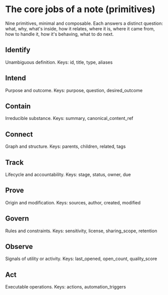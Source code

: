 # The core jobs of a note (primitives)

Nine primitives, minimal and composable. Each answers a distinct question: what, why, what's inside, how it relates, where it is, where it came from, how to handle it, how it's behaving, what to do next.

## Identify

Unambiguous definition.
Keys: id, title, type, aliases

## Intend

Purpose and outcome.
Keys: purpose, question, desired\_outcome

## Contain

Irreducible substance.
Keys: summary, canonical\_content\_ref

## Connect

Graph and structure.
Keys: parents, children, related, tags

## Track

Lifecycle and accountability.
Keys: stage, status, owner, due

## Prove

Origin and modification.
Keys: sources, author, created, modified

## Govern

Rules and constraints.
Keys: sensitivity, license, sharing\_scope, retention

## Observe

Signals of utility or activity.
Keys: last\_opened, open\_count, quality\_score

## Act

Executable operations.
Keys: actions, automation\_triggers
